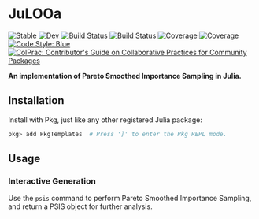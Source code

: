 # JuLOOa

[![Stable](https://img.shields.io/badge/docs-stable-blue.svg)](https://"ParadaCarleton".github.io/JuLOOa.jl/stable)
[![Dev](https://img.shields.io/badge/docs-dev-blue.svg)](https://"ParadaCarleton".github.io/JuLOOa.jl/dev)
[![Build Status](https://github.com/"ParadaCarleton"/JuLOOa.jl/workflows/CI/badge.svg)](https://github.com/"ParadaCarleton"/JuLOOa.jl/actions)
[![Build Status](https://travis-ci.com/"ParadaCarleton"/JuLOOa.jl.svg?branch=master)](https://travis-ci.com/"ParadaCarleton"/JuLOOa.jl)
[![Coverage](https://codecov.io/gh/"ParadaCarleton"/JuLOOa.jl/branch/master/graph/badge.svg)](https://codecov.io/gh/"ParadaCarleton"/JuLOOa.jl)
[![Coverage](https://coveralls.io/repos/github/"ParadaCarleton"/JuLOOa.jl/badge.svg?branch=master)](https://coveralls.io/github/"ParadaCarleton"/JuLOOa.jl?branch=master)
[![Code Style: Blue](https://img.shields.io/badge/code%20style-blue-4495d1.svg)](https://github.com/invenia/BlueStyle)
[![ColPrac: Contributor's Guide on Collaborative Practices for Community Packages](https://img.shields.io/badge/ColPrac-Contributor's%20Guide-blueviolet)](https://github.com/SciML/ColPrac)


**An implementation of Pareto Smoothed Importance Sampling in Julia.**

## Installation

Install with Pkg, just like any other registered Julia package:

```jl
pkg> add PkgTemplates  # Press ']' to enter the Pkg REPL mode.
```

## Usage

### Interactive Generation

Use the `psis` command to perform Pareto Smoothed Importance Sampling, and return a PSIS object for further analysis.

